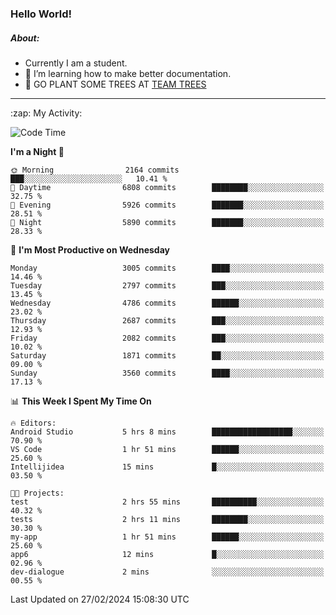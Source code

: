### Hello World!

##### About:
- Currently I am a student.
- 🌱 I’m learning how to make better documentation.
- 🌱 GO PLANT SOME TREES AT [TEAM TREES](https://teamtrees.org/)

---
  <summary>:zap: My Activity:</summary>
  
<!--START_SECTION:waka-->
![Code Time](http://img.shields.io/badge/Code%20Time-1%2C292%20hrs%2057%20mins-blue)

**I'm a Night 🦉** 

```text
🌞 Morning                2164 commits        ███░░░░░░░░░░░░░░░░░░░░░░   10.41 % 
🌆 Daytime                6808 commits        ████████░░░░░░░░░░░░░░░░░   32.75 % 
🌃 Evening                5926 commits        ███████░░░░░░░░░░░░░░░░░░   28.51 % 
🌙 Night                  5890 commits        ███████░░░░░░░░░░░░░░░░░░   28.33 % 
```
📅 **I'm Most Productive on Wednesday** 

```text
Monday                   3005 commits        ████░░░░░░░░░░░░░░░░░░░░░   14.46 % 
Tuesday                  2797 commits        ███░░░░░░░░░░░░░░░░░░░░░░   13.45 % 
Wednesday                4786 commits        ██████░░░░░░░░░░░░░░░░░░░   23.02 % 
Thursday                 2687 commits        ███░░░░░░░░░░░░░░░░░░░░░░   12.93 % 
Friday                   2082 commits        ███░░░░░░░░░░░░░░░░░░░░░░   10.02 % 
Saturday                 1871 commits        ██░░░░░░░░░░░░░░░░░░░░░░░   09.00 % 
Sunday                   3560 commits        ████░░░░░░░░░░░░░░░░░░░░░   17.13 % 
```


📊 **This Week I Spent My Time On** 

```text
🔥 Editors: 
Android Studio           5 hrs 8 mins        ██████████████████░░░░░░░   70.90 % 
VS Code                  1 hr 51 mins        ██████░░░░░░░░░░░░░░░░░░░   25.60 % 
Intellijidea             15 mins             █░░░░░░░░░░░░░░░░░░░░░░░░   03.50 % 

🐱‍💻 Projects: 
test                     2 hrs 55 mins       ██████████░░░░░░░░░░░░░░░   40.32 % 
tests                    2 hrs 11 mins       ████████░░░░░░░░░░░░░░░░░   30.30 % 
my-app                   1 hr 51 mins        ██████░░░░░░░░░░░░░░░░░░░   25.60 % 
app6                     12 mins             █░░░░░░░░░░░░░░░░░░░░░░░░   02.96 % 
dev-dialogue             2 mins              ░░░░░░░░░░░░░░░░░░░░░░░░░   00.55 % 
```


 Last Updated on 27/02/2024 15:08:30 UTC
<!--END_SECTION:waka-->
